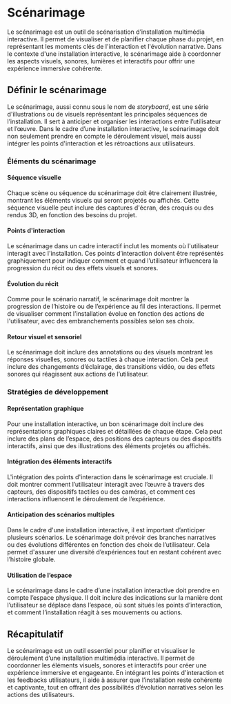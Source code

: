# Scénarimage

Le scénarimage est un outil de scénarisation d’installation multimédia interactive. Il permet de visualiser et de planifier chaque phase du projet, en représentant les moments clés de l'interaction et l'évolution narrative. Dans le contexte d'une installation interactive, le scénarimage aide à coordonner les aspects visuels, sonores, lumières et interactifs pour offrir une expérience immersive cohérente.

## Définir le scénarimage

Le scénarimage, aussi connu sous le nom de *storyboard*, est une série d'illustrations ou de visuels représentant les principales séquences de l’installation. Il sert à anticiper et organiser les interactions entre l’utilisateur et l’œuvre. Dans le cadre d’une installation interactive, le scénarimage doit non seulement prendre en compte le déroulement visuel, mais aussi intégrer les points d'interaction et les rétroactions aux utilisateurs.

### Éléments du scénarimage

#### Séquence visuelle

Chaque scène ou séquence du scénarimage doit être clairement illustrée, montrant les éléments visuels qui seront projetés ou affichés. Cette séquence visuelle peut inclure des captures d'écran, des croquis ou des rendus 3D, en fonction des besoins du projet.

#### Points d'interaction

Le scénarimage dans un cadre interactif inclut les moments où l'utilisateur interagit avec l'installation. Ces points d’interaction doivent être représentés graphiquement pour indiquer comment et quand l’utilisateur influencera la progression du récit ou des effets visuels et sonores.

#### Évolution du récit

Comme pour le scénario narratif, le scénarimage doit montrer la progression de l’histoire ou de l’expérience au fil des interactions. Il permet de visualiser comment l’installation évolue en fonction des actions de l'utilisateur, avec des embranchements possibles selon ses choix.

#### Retour visuel et sensoriel

Le scénarimage doit inclure des annotations ou des visuels montrant les réponses visuelles, sonores ou tactiles à chaque interaction. Cela peut inclure des changements d’éclairage, des transitions vidéo, ou des effets sonores qui réagissent aux actions de l’utilisateur.

### Stratégies de développement

#### Représentation graphique

Pour une installation interactive, un bon scénarimage doit inclure des représentations graphiques claires et détaillées de chaque étape. Cela peut inclure des plans de l’espace, des positions des capteurs ou des dispositifs interactifs, ainsi que des illustrations des éléments projetés ou affichés.

#### Intégration des éléments interactifs

L'intégration des points d'interaction dans le scénarimage est cruciale. Il doit montrer comment l’utilisateur interagit avec l’œuvre à travers des capteurs, des dispositifs tactiles ou des caméras, et comment ces interactions influencent le déroulement de l’expérience.

#### Anticipation des scénarios multiples

Dans le cadre d'une installation interactive, il est important d’anticiper plusieurs scénarios. Le scénarimage doit prévoir des branches narratives ou des évolutions différentes en fonction des choix de l’utilisateur. Cela permet d'assurer une diversité d’expériences tout en restant cohérent avec l’histoire globale.

#### Utilisation de l’espace

Le scénarimage dans le cadre d’une installation interactive doit prendre en compte l’espace physique. Il doit inclure des indications sur la manière dont l’utilisateur se déplace dans l’espace, où sont situés les points d’interaction, et comment l’installation réagit à ses mouvements ou actions.

## Récapitulatif

Le scénarimage est un outil essentiel pour planifier et visualiser le déroulement d’une installation multimédia interactive. Il permet de coordonner les éléments visuels, sonores et interactifs pour créer une expérience immersive et engageante. En intégrant les points d'interaction et les feedbacks utilisateurs, il aide à assurer que l’installation reste cohérente et captivante, tout en offrant des possibilités d’évolution narratives selon les actions des utilisateurs.

